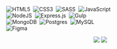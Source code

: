 ![HTML5](https://img.shields.io/badge/html5-%23E34F26.svg?style=for-the-badge&logo=html5&logoColor=white)&nbsp;
![CSS3](https://img.shields.io/badge/css3-%231572B6.svg?style=for-the-badge&logo=css3&logoColor=white)&nbsp;
![SASS](https://img.shields.io/badge/SASS-hotpink.svg?style=for-the-badge&logo=SASS&logoColor=white)&nbsp;
![JavaScript](https://img.shields.io/badge/javascript-%23323330.svg?style=for-the-badge&logo=javascript&logoColor=%23F7DF1E)<br>
![NodeJS](https://img.shields.io/badge/node.js-6DA55F?style=for-the-badge&logo=node.js&logoColor=white)&nbsp;
![Express.js](https://img.shields.io/badge/express.js-%23404d59.svg?style=for-the-badge&logo=express&logoColor=%2361DAFB)&nbsp;
![Gulp](https://img.shields.io/badge/GULP-%23CF4647.svg?style=for-the-badge&logo=gulp&logoColor=white)<br>
![MongoDB](https://img.shields.io/badge/MongoDB-%234ea94b.svg?style=for-the-badge&logo=mongodb&logoColor=white)&nbsp;
![Postgres](https://img.shields.io/badge/postgres-%23316192.svg?style=for-the-badge&logo=postgresql&logoColor=white)&nbsp;
![MySQL](https://img.shields.io/badge/mysql-%2300f.svg?style=for-the-badge&logo=mysql&logoColor=%23F7DF1E)<br>
![Figma](https://img.shields.io/badge/figma-%23F24E1E.svg?style=for-the-badge&logo=figma&logoColor=white)

<p align = "center">
<img src="https://github-readme-stats.vercel.app/api?username=camilog909&show_icons=true&theme=dark&count_private=true&hide_title=true&hide=stars&line_height=20"/>

<img src="https://github-readme-stats.vercel.app/api/top-langs/?username=camilog909&layout=compact&hide=javascript,html,ruby&hide_title=true&theme=dark&card_width=250"/>
</p>
